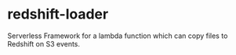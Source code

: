 # redshift-loader
Serverless Framework for a lambda function which can copy files to Redshift on S3 events.
